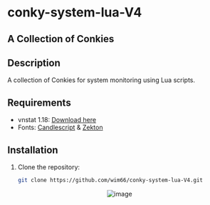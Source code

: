 # conky-system-lua-V4

## A Collection of Conkies

## Description
A collection of Conkies for system monitoring using Lua scripts.

## Requirements
- vnstat 1.18: [Download here](https://github.com/vergoh/vnstat/releases/tag/v1.18)
- Fonts: [Candlescript](https://www.dafont.com/candlescript.font) & [Zekton](https://www.dafont.com/zekton.font)

## Installation
1. Clone the repository:
   ```sh
   git clone https://github.com/wim66/conky-system-lua-V4.git

<p align="center"> <img src="https://github.com/wim66/conky-system-lua-V4/blob/main/preview.png" alt="image"></p>